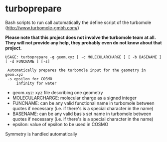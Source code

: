 # turboprepare

Bash scripts to run call automatically the define script of the turbomole (http://www.turbomole-gmbh.com/)

**Please note that this project does not involve the turbomole team at all. They will not provide any help, they probably even do not know about that project.**

```
USAGE: turboprepare -g geom.xyz [ -c MOLECULARCHARGE ] [ -b BASENAME ] [ -d FUNCNAME ] [-s]

 Automatically prepares the turbomole input for the geometry in geom.xyz
 -s epsilon for COSMO
     infinity for water
```
* geom.xyz: xyz file describing one geometry
* MOLECULARCHARGE: molecular charge as a signed integer
* FUNCNAME: can be any valid functional name in turbomole between quotes if necessary (i.e. if there's is a special character in the name)
* BASENAME: can be any valid basis set name in turbomole between quotes if necessary (i.e. if there's is a special character in the name)
* epsilon: value of epsilon to be used in COSMO

Symmetry is handled automatically
